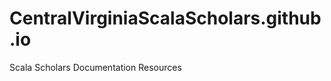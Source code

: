CentralVirginiaScalaScholars.github.io
======================================

Scala Scholars Documentation Resources
